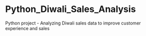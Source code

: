 # Python_Diwali_Sales_Analysis
Python project - Analyzing Diwali sales data to improve customer experience and sales
